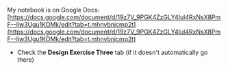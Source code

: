 My notebook is on Google Docs: [https://docs.google.com/document/d/19z7V_9PGK4ZzGLY4Iul4RxNsX8PmF--ljw3Ugu1KOMk/edit?tab=t.mhnvbnjcmp2t](https://docs.google.com/document/d/19z7V_9PGK4ZzGLY4Iul4RxNsX8PmF--ljw3Ugu1KOMk/edit?tab=t.mhnvbnjcmp2t)

- Check the **Design Exercise Three** tab (if it doesn't automatically go there)
